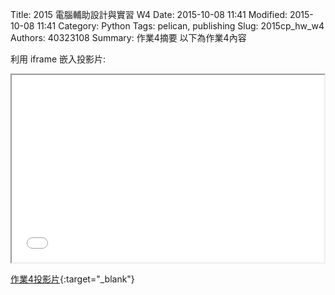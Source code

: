 Title: 2015 電腦輔助設計與實習 W4
Date: 2015-10-08 11:41
Modified: 2015-10-08 11:41
Category: Python
Tags: pelican, publishing
Slug: 2015cp_hw_w4
Authors: 40323108
Summary: 作業4摘要
以下為作業4內容

利用 iframe 嵌入投影片:

<iframe src="simplest4.html" width="500" height="300"></iframe>

[作業4投影片](simplest4.html){:target="_blank"}

